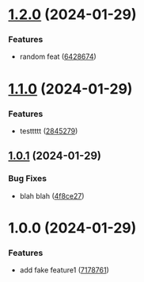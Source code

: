 # [1.2.0](https://github.com/AlejandroHerr/testing-stuff/compare/v1.1.0...v1.2.0) (2024-01-29)


### Features

* random feat ([6428674](https://github.com/AlejandroHerr/testing-stuff/commit/6428674009c5ff909f87980c3b339fe5dbe972c3))

# [1.1.0](https://github.com/AlejandroHerr/testing-stuff/compare/v1.0.1...v1.1.0) (2024-01-29)


### Features

* testtttt ([2845279](https://github.com/AlejandroHerr/testing-stuff/commit/284527959771636a7b7d39e53725cf0bc7567549))

## [1.0.1](https://github.com/AlejandroHerr/testing-stuff/compare/v1.0.0...v1.0.1) (2024-01-29)


### Bug Fixes

* blah blah ([4f8ce27](https://github.com/AlejandroHerr/testing-stuff/commit/4f8ce270341512b53f2f07d0d6e93559ef9ef207))

# 1.0.0 (2024-01-29)


### Features

* add fake feature1 ([7178761](https://github.com/AlejandroHerr/testing-stuff/commit/717876102fb330cbd35104e4cc90782c587fdfd5))
